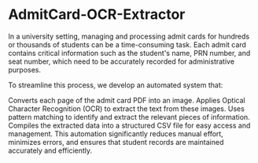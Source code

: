 # AdmitCard-OCR-Extractor
In a university setting, managing and processing admit cards for hundreds or thousands of students can be a time-consuming task. Each admit card contains critical information such as the student's name, PRN number, and seat number, which need to be accurately recorded for administrative purposes.

To streamline this process, we develop an automated system that:

Converts each page of the admit card PDF into an image.
Applies Optical Character Recognition (OCR) to extract the text from these images.
Uses pattern matching to identify and extract the relevant pieces of information.
Compiles the extracted data into a structured CSV file for easy access and management.
This automation significantly reduces manual effort, minimizes errors, and ensures that student records are maintained accurately and efficiently.

